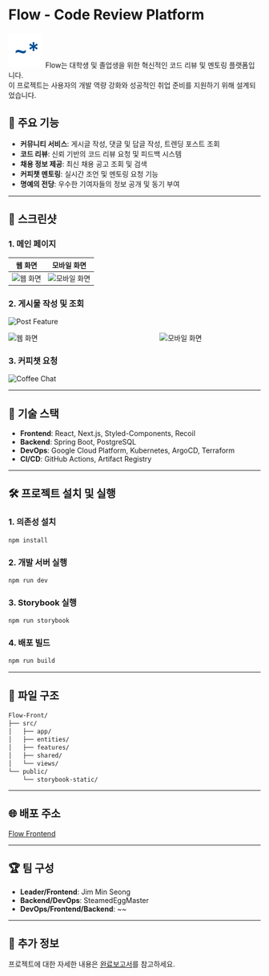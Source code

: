 # Flow - Code Review Platform

![Flow Logo](./public/icons/appIcon.svg) Flow는 대학생 및 졸업생을 위한 혁신적인 코드 리뷰 및 멘토링 플랫폼입니다. <br/>
이 프로젝트는 사용자의 개발 역량 강화와 성공적인 취업 준비를 지원하기 위해 설계되었습니다.

## 🌟 주요 기능

- **커뮤니티 서비스**: 게시글 작성, 댓글 및 답글 작성, 트렌딩 포스트 조회
- **코드 리뷰**: 신뢰 기반의 코드 리뷰 요청 및 피드백 시스템
- **채용 정보 제공**: 최신 채용 공고 조회 및 검색
- **커피챗 멘토링**: 실시간 조언 및 멘토링 요청 기능
- **명예의 전당**: 우수한 기여자들의 정보 공개 및 동기 부여

---

## 📸 스크린샷
### 1. 메인 페이지
| 웹 화면                               | 모바일 화면                           |
|---------------------------------------|---------------------------------------|
| ![웹 화면](https://private-user-images.githubusercontent.com/132000885/398391946-13133192-5af3-4f00-8d43-dbf46d7c8a8c.png?jwt=eyJhbGciOiJIUzI1NiIsInR5cCI6IkpXVCJ9.eyJpc3MiOiJnaXRodWIuY29tIiwiYXVkIjoicmF3LmdpdGh1YnVzZXJjb250ZW50LmNvbSIsImtleSI6ImtleTUiLCJleHAiOjE3MzUwMzY1NDksIm5iZiI6MTczNTAzNjI0OSwicGF0aCI6Ii8xMzIwMDA4ODUvMzk4MzkxOTQ2LTEzMTMzMTkyLTVhZjMtNGYwMC04ZDQzLWRiZjQ2ZDdjOGE4Yy5wbmc_WC1BbXotQWxnb3JpdGhtPUFXUzQtSE1BQy1TSEEyNTYmWC1BbXotQ3JlZGVudGlhbD1BS0lBVkNPRFlMU0E1M1BRSzRaQSUyRjIwMjQxMjI0JTJGdXMtZWFzdC0xJTJGczMlMkZhd3M0X3JlcXVlc3QmWC1BbXotRGF0ZT0yMDI0MTIyNFQxMDMwNDlaJlgtQW16LUV4cGlyZXM9MzAwJlgtQW16LVNpZ25hdHVyZT1iYmM1OTBiNDA4ODM5YmMyNDNmMTYwZWZmNWI2YTE1MjYzNzZlYWY2NzNiYWY3ZGRmMmFmZWYyZDlmYWUwYzA2JlgtQW16LVNpZ25lZEhlYWRlcnM9aG9zdCJ9.n0gEZg_zOotQTm802AzAhVtVb5twhjViA3bbSqLXbvo) | ![모바일 화면](https://private-user-images.githubusercontent.com/132000885/398392081-79dc4205-e429-4c42-a249-32382237888c.png?jwt=eyJhbGciOiJIUzI1NiIsInR5cCI6IkpXVCJ9.eyJpc3MiOiJnaXRodWIuY29tIiwiYXVkIjoicmF3LmdpdGh1YnVzZXJjb250ZW50LmNvbSIsImtleSI6ImtleTUiLCJleHAiOjE3MzUwMzY1NTAsIm5iZiI6MTczNTAzNjI1MCwicGF0aCI6Ii8xMzIwMDA4ODUvMzk4MzkyMDgxLTc5ZGM0MjA1LWU0MjktNGM0Mi1hMjQ5LTMyMzgyMjM3ODg4Yy5wbmc_WC1BbXotQWxnb3JpdGhtPUFXUzQtSE1BQy1TSEEyNTYmWC1BbXotQ3JlZGVudGlhbD1BS0lBVkNPRFlMU0E1M1BRSzRaQSUyRjIwMjQxMjI0JTJGdXMtZWFzdC0xJTJGczMlMkZhd3M0X3JlcXVlc3QmWC1BbXotRGF0ZT0yMDI0MTIyNFQxMDMwNTBaJlgtQW16LUV4cGlyZXM9MzAwJlgtQW16LVNpZ25hdHVyZT02ZjU0ODk1OGU4NTQ0Yjc4NDhmNjBlYTUzYWVmYzA5YmJiNzFmNTkzOGNjM2VlMjcwMGM0MTAxYjNiYTUzNTkwJlgtQW16LVNpZ25lZEhlYWRlcnM9aG9zdCJ9.sX23tUvhhcRglGYuVk5WTUes8AWosyVSpmOLfTiXKro) |






### 2. 게시물 작성 및 조회
![Post Feature](https://private-user-images.githubusercontent.com/132000885/398391480-c422c3fd-5310-4545-a56b-da4656f2aafe.png?jwt=eyJhbGciOiJIUzI1NiIsInR5cCI6IkpXVCJ9.eyJpc3MiOiJnaXRodWIuY29tIiwiYXVkIjoicmF3LmdpdGh1YnVzZXJjb250ZW50LmNvbSIsImtleSI6ImtleTUiLCJleHAiOjE3MzUwMzY1NTAsIm5iZiI6MTczNTAzNjI1MCwicGF0aCI6Ii8xMzIwMDA4ODUvMzk4MzkxNDgwLWM0MjJjM2ZkLTUzMTAtNDU0NS1hNTZiLWRhNDY1NmYyYWFmZS5wbmc_WC1BbXotQWxnb3JpdGhtPUFXUzQtSE1BQy1TSEEyNTYmWC1BbXotQ3JlZGVudGlhbD1BS0lBVkNPRFlMU0E1M1BRSzRaQSUyRjIwMjQxMjI0JTJGdXMtZWFzdC0xJTJGczMlMkZhd3M0X3JlcXVlc3QmWC1BbXotRGF0ZT0yMDI0MTIyNFQxMDMwNTBaJlgtQW16LUV4cGlyZXM9MzAwJlgtQW16LVNpZ25hdHVyZT0xZDZiOGE2YmU1NmFjM2Y5NmFlYmQ2OGQ4MTM0YTUxNTI2NmUwZjRhMjc0MWQyODdmMTY2MjJjYTBmZDI1M2Y2JlgtQW16LVNpZ25lZEhlYWRlcnM9aG9zdCJ9.fcYd2dq_R7_b6ogOS3k7fYLGDzQWAx5ClhOpFIzyiDQ)

<div style="display: flex; justify-content: space-between;">
  <img src="https://private-user-images.githubusercontent.com/132000885/398391528-36d1f2fa-fad7-4bba-8e3a-3d3d4f26056c.png?jwt=eyJhbGciOiJIUzI1NiIsInR5cCI6IkpXVCJ9.eyJpc3MiOiJnaXRodWIuY29tIiwiYXVkIjoicmF3LmdpdGh1YnVzZXJjb250ZW50LmNvbSIsImtleSI6ImtleTUiLCJleHAiOjE3MzUwMzY1NTAsIm5iZiI6MTczNTAzNjI1MCwicGF0aCI6Ii8xMzIwMDA4ODUvMzk4MzkxNTI4LTM2ZDFmMmZhLWZhZDctNGJiYS04ZTNhLTNkM2Q0ZjI2MDU2Yy5wbmc_WC1BbXotQWxnb3JpdGhtPUFXUzQtSE1BQy1TSEEyNTYmWC1BbXotQ3JlZGVudGlhbD1BS0lBVkNPRFlMU0E1M1BRSzRaQSUyRjIwMjQxMjI0JTJGdXMtZWFzdC0xJTJGczMlMkZhd3M0X3JlcXVlc3QmWC1BbXotRGF0ZT0yMDI0MTIyNFQxMDMwNTBaJlgtQW16LUV4cGlyZXM9MzAwJlgtQW16LVNpZ25hdHVyZT00MjgxZDVkMTMyMzA4ZTgzNWM0NGM2NTUzN2E5ZjVlYmM0OWQyNTMxZWYyNDcxMmFkZDdlMjZjNzBkN2E0N2ZiJlgtQW16LVNpZ25lZEhlYWRlcnM9aG9zdCJ9.6uXwbFhCa4_A7dtw6vhhbdwS3rvVCBHzTE-30lPo4Rs" alt="웹 화면" width="60%" />
  <img src="https://private-user-images.githubusercontent.com/132000885/398392106-3bb4f78b-c611-4a2e-ab46-26f7ae6ce6a3.png?jwt=eyJhbGciOiJIUzI1NiIsInR5cCI6IkpXVCJ9.eyJpc3MiOiJnaXRodWIuY29tIiwiYXVkIjoicmF3LmdpdGh1YnVzZXJjb250ZW50LmNvbSIsImtleSI6ImtleTUiLCJleHAiOjE3MzUwMzY1NTAsIm5iZiI6MTczNTAzNjI1MCwicGF0aCI6Ii8xMzIwMDA4ODUvMzk4MzkyMTA2LTNiYjRmNzhiLWM2MTEtNGEyZS1hYjQ2LTI2ZjdhZTZjZTZhMy5wbmc_WC1BbXotQWxnb3JpdGhtPUFXUzQtSE1BQy1TSEEyNTYmWC1BbXotQ3JlZGVudGlhbD1BS0lBVkNPRFlMU0E1M1BRSzRaQSUyRjIwMjQxMjI0JTJGdXMtZWFzdC0xJTJGczMlMkZhd3M0X3JlcXVlc3QmWC1BbXotRGF0ZT0yMDI0MTIyNFQxMDMwNTBaJlgtQW16LUV4cGlyZXM9MzAwJlgtQW16LVNpZ25hdHVyZT0zNDk2MWM5OWI2N2NhNGI0ODgwY2MxODc4ZTczMWEzOGUxODlmZDYxZGRmZmNkOTZmZTY5YmViYmNiNTdmYWRhJlgtQW16LVNpZ25lZEhlYWRlcnM9aG9zdCJ9.xxhqSev9BkQa9wieujQa7MSy_89tbYYKjJImKRh5AKE" alt="모바일 화면" width="40%" />
</div>


### 3. 커피챗 요청
![Coffee Chat](https://private-user-images.githubusercontent.com/132000885/398391588-84feccd0-5e15-4664-8dca-359b3c9cc63a.png?jwt=eyJhbGciOiJIUzI1NiIsInR5cCI6IkpXVCJ9.eyJpc3MiOiJnaXRodWIuY29tIiwiYXVkIjoicmF3LmdpdGh1YnVzZXJjb250ZW50LmNvbSIsImtleSI6ImtleTUiLCJleHAiOjE3MzUwMzY1NDksIm5iZiI6MTczNTAzNjI0OSwicGF0aCI6Ii8xMzIwMDA4ODUvMzk4MzkxNTg4LTg0ZmVjY2QwLTVlMTUtNDY2NC04ZGNhLTM1OWIzYzljYzYzYS5wbmc_WC1BbXotQWxnb3JpdGhtPUFXUzQtSE1BQy1TSEEyNTYmWC1BbXotQ3JlZGVudGlhbD1BS0lBVkNPRFlMU0E1M1BRSzRaQSUyRjIwMjQxMjI0JTJGdXMtZWFzdC0xJTJGczMlMkZhd3M0X3JlcXVlc3QmWC1BbXotRGF0ZT0yMDI0MTIyNFQxMDMwNDlaJlgtQW16LUV4cGlyZXM9MzAwJlgtQW16LVNpZ25hdHVyZT1iYmZmOGZiZmU3NDUyZjA1YjUxNWUzZjRjMzIxYmVmNzc0OWU1ZmJkY2IxYjZiODZkZTMzNjJkY2E0ZjZjZDk0JlgtQW16LVNpZ25lZEhlYWRlcnM9aG9zdCJ9.f4X1WEDhYRuNUsxbJu2pF52NMdUtt63l1HMJ_H4-8rk)


---

## 🚀 기술 스택

- **Frontend**: React, Next.js, Styled-Components, Recoil
- **Backend**: Spring Boot, PostgreSQL
- **DevOps**: Google Cloud Platform, Kubernetes, ArgoCD, Terraform
- **CI/CD**: GitHub Actions, Artifact Registry

---

## 🛠️ 프로젝트 설치 및 실행

### 1. 의존성 설치
```bash
npm install
```

### 2. 개발 서버 실행
```bash
npm run dev
```

### 3. Storybook 실행
```bash
npm run storybook
```

### 4. 배포 빌드
```bash
npm run build
```

---

## 📂 파일 구조
```plaintext
Flow-Front/
├── src/
│   ├── app/
│   ├── entities/
│   ├── features/
│   ├── shared/
│   └── views/
└── public/
    └── storybook-static/
```

---

## 🌐 배포 주소
[Flow Frontend](https://front.gcuflow.site)

---

## 🏆 팀 구성
- **Leader/Frontend**: Jim Min Seong
- **Backend/DevOps**: SteamedEggMaster 
- **DevOps/Frontend/Backend**: ~~

---

## 📖 추가 정보
프로젝트에 대한 자세한 내용은 [완료보고서](./docs/Flow_Final_Report.pdf)를 참고하세요.
